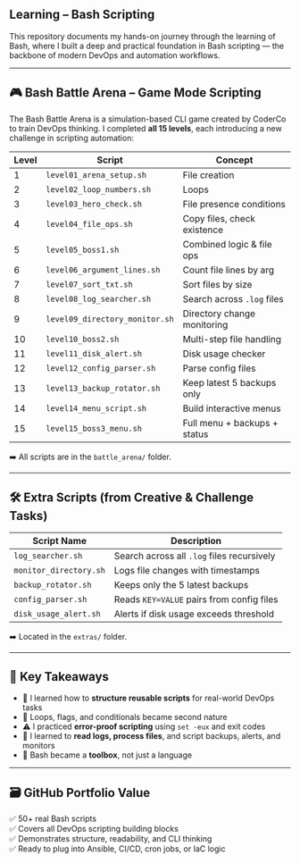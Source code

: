 
## Learning – Bash Scripting 

This repository documents my hands-on journey through the learning of Bash, where I built a deep and practical foundation in Bash scripting — the backbone of modern DevOps and automation workflows.

---

## 🎮 Bash Battle Arena – Game Mode Scripting

The Bash Battle Arena is a simulation-based CLI game created by CoderCo to train DevOps thinking. I completed **all 15 levels**, each introducing a new challenge in scripting automation:

| Level | Script                        | Concept                     |
|-------|-------------------------------|-----------------------------|
| 1     | `level01_arena_setup.sh`      | File creation               |
| 2     | `level02_loop_numbers.sh`     | Loops                       |
| 3     | `level03_hero_check.sh`       | File presence conditions    |
| 4     | `level04_file_ops.sh`         | Copy files, check existence |
| 5     | `level05_boss1.sh`            | Combined logic & file ops   |
| 6     | `level06_argument_lines.sh`   | Count file lines by arg     |
| 7     | `level07_sort_txt.sh`         | Sort files by size          |
| 8     | `level08_log_searcher.sh`     | Search across `.log` files  |
| 9     | `level09_directory_monitor.sh`| Directory change monitoring |
| 10    | `level10_boss2.sh`            | Multi-step file handling    |
| 11    | `level11_disk_alert.sh`       | Disk usage checker          |
| 12    | `level12_config_parser.sh`    | Parse config files          |
| 13    | `level13_backup_rotator.sh`   | Keep latest 5 backups only  |
| 14    | `level14_menu_script.sh`      | Build interactive menus     |
| 15    | `level15_boss3_menu.sh`       | Full menu + backups + status|

➡️ All scripts are in the `battle_arena/` folder.

---

## 🛠️ Extra Scripts (from Creative & Challenge Tasks)

| Script Name               | Description                                  |
|---------------------------|----------------------------------------------|
| `log_searcher.sh`         | Search across all `.log` files recursively   |
| `monitor_directory.sh`    | Logs file changes with timestamps            |
| `backup_rotator.sh`       | Keeps only the 5 latest backups              |
| `config_parser.sh`        | Reads `KEY=VALUE` pairs from config files    |
| `disk_usage_alert.sh`     | Alerts if disk usage exceeds threshold       |

➡️ Located in the `extras/` folder.

---

## 🧠 Key Takeaways

- 📁 I learned how to **structure reusable scripts** for real-world DevOps tasks  
- 🔁 Loops, flags, and conditionals became second nature  
- ⚠️ I practiced **error-proof scripting** using `set -eux` and exit codes  
- 📜 I learned to **read logs, process files**, and script backups, alerts, and monitors  
- 🧰 Bash became a **toolbox**, not just a language

---

## 🗃️ GitHub Portfolio Value

✅ 50+ real Bash scripts  
✅ Covers all DevOps scripting building blocks  
✅ Demonstrates structure, readability, and CLI thinking  
✅ Ready to plug into Ansible, CI/CD, cron jobs, or IaC logic


